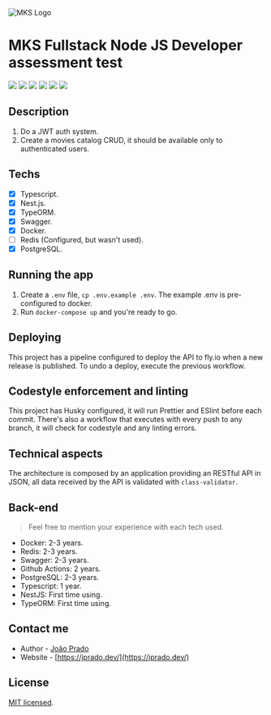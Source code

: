 <img src="https://www.mkssistemas.com.br/wp-content/uploads/2019/06/logo-mks-sistemas.png" alt="MKS Logo"></img>

# MKS Fullstack Node JS Developer assessment test

![](https://img.shields.io/github/workflow/status/jppradoleal/mks-teste/CHECKS?label=checks) ![](https://img.shields.io/github/workflow/status/jppradoleal/mks-teste/Deploy%20production) ![](https://img.shields.io/snyk/vulnerabilities/github/jppradoleal/mks-teste) ![](https://img.shields.io/github/languages/code-size/jppradoleal/mks-teste) ![](https://img.shields.io/github/license/jppradoleal/mks-teste) ![](https://img.shields.io/website?down_color=red&down_message=down&up_color=green&up_message=up&url=https%3A%2F%2Fmks-teste.fly.dev%2Fswagger)

## Description

1. Do a JWT auth system.
2. Create a movies catalog CRUD, it should be available only to authenticated users.

## Techs

- [x] Typescript.
- [x] Nest.js.
- [x] TypeORM.
- [x] Swagger.
- [x] Docker.
- [ ] Redis (Configured, but wasn't used).
- [x] PostgreSQL.

## Running the app

1. Create a `.env` file, `cp .env.example .env`. The example .env is pre-configured to docker.
2. Run `docker-compose up` and you're ready to go.

## Deploying

This project has a pipeline configured to deploy the API to fly.io when a new release is published.
To undo a deploy, execute the previous workflow.

## Codestyle enforcement and linting

This project has Husky configured, it will run Prettier and ESlint before each commit. There's also a workflow that executes with every push to any branch, it will check for codestyle and any linting errors.

## Technical aspects

The architecture is composed by an application providing an RESTful API in JSON, all data received by the API is validated with `class-validator`.

## Back-end

> Feel free to mention your experience with each tech used.

* Docker: 2-3 years.
* Redis: 2-3 years.
* Swagger: 2-3 years.
* Github Actions: 2 years.
* PostgreSQL: 2-3 years.
* Typescript: 1 year.
* NestJS: First time using.
* TypeORM: First time using.

## Contact me

- Author - [João Prado](https://www.linkedin.com/in/jppradoleal/)
- Website - [https://jprado.dev/](https://jprado.dev/)

## License

[MIT licensed](LICENSE).
